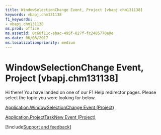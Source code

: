 ```yaml
---
title: WindowSelectionChange Event, Project [vbapj.chm131138]
keywords: vbapj.chm131138
f1_keywords:
- vbapj.chm131138
ms.prod: office
ms.assetid: 0c60f11c-ebac-495f-827f-fc2485770e0e
ms.date: 06/08/2017
ms.localizationpriority: medium
---
```



# WindowSelectionChange Event, Project [vbapj.chm131138]

Hi there! You have landed on one of our F1 Help redirector pages. Please select the topic you were looking for below.

[Application.WindowSelectionChange Event (Project)](https://msdn.microsoft.com/library/239c0a87-7966-b4b5-5731-9fe059f56a43%28Office.15%29.aspx)

[Application.ProjectTaskNew Event (Project)](https://msdn.microsoft.com/library/40e9d8da-f863-a73e-56e9-bb89327142fb%28Office.15%29.aspx)

[!include[Support and feedback](~/includes/feedback-boilerplate.md)]